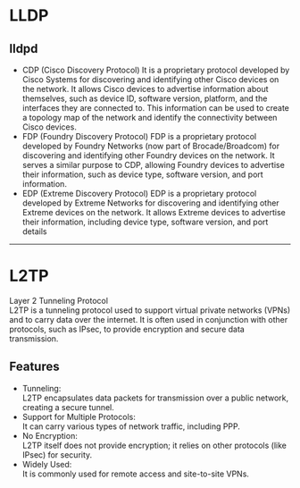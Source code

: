 <link rel="stylesheet" type="text/css" href="../../styles.css">

# LLDP
## lldpd
- CDP (Cisco Discovery Protocol)
    It is a proprietary protocol developed by Cisco Systems for discovering and identifying other Cisco devices on the network.
    It allows Cisco devices to advertise information about themselves, such as device ID, software version, platform, and the interfaces they are connected to.
    This information can be used to create a topology map of the network and identify the connectivity between Cisco devices.
- FDP (Foundry Discovery Protocol)
    FDP is a proprietary protocol developed by Foundry Networks (now part of Brocade/Broadcom) for discovering and identifying other Foundry devices on the network.
    It serves a similar purpose to CDP, allowing Foundry devices to advertise their information, such as device type, software version, and port information.
- EDP (Extreme Discovery Protocol)
    EDP is a proprietary protocol developed by Extreme Networks for discovering and identifying other Extreme devices on the network.
    It allows Extreme devices to advertise their information, including device type, software version, and port details

<hr>

# L2TP
Layer 2 Tunneling Protocol  
L2TP is a tunneling protocol used to support virtual private networks (VPNs) and to carry data over the internet. It is often used in conjunction with other protocols, such as IPsec, to provide encryption and secure data transmission.
## Features
- Tunneling:  
    L2TP encapsulates data packets for transmission over a public network, creating a secure tunnel.
- Support for Multiple Protocols:  
    It can carry various types of network traffic, including PPP.
- No Encryption:  
    L2TP itself does not provide encryption; it relies on other protocols (like IPsec) for security.
- Widely Used:  
    It is commonly used for remote access and site-to-site VPNs.




